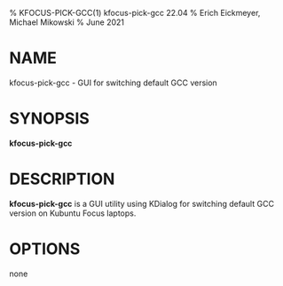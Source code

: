 % KFOCUS-PICK-GCC(1) kfocus-pick-gcc 22.04
% Erich Eickmeyer, Michael Mikowski
% June 2021

# NAME
kfocus-pick-gcc - GUI for switching default GCC version

# SYNOPSIS
**kfocus-pick-gcc**

# DESCRIPTION
**kfocus-pick-gcc** is a GUI utility using KDialog for switching default GCC version on Kubuntu Focus laptops.

# OPTIONS
none
